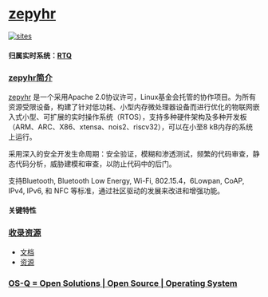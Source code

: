 ﻿# [zepyhr](https://github.com/OS-Q/zepyhr) 

[![sites](http://182.61.61.133/link/resources/OSQ.png)](http://www.OS-Q.com)

#### 归属实时系统：[RTQ](https://github.com/OS-Q/RTQ)

### [zepyhr简介](https://github.com/OS-Q/zepyhr/wiki)

[zepyhr](https://www.zephyrproject.org/) 是一个采用Apache 2.0协议许可，Linux基金会托管的协作项目。为所有资源受限设备，构建了针对低功耗、小型内存微处理器设备而进行优化的物联网嵌入式小型、可扩展的实时操作系统（RTOS），支持多种硬件架构及多种开发板（ARM、ARC、X86、xtensa、nois2、riscv32），可以在小至8 kB内存的系统上运行。

采用深入的安全开发生命周期：安全验证，模糊和渗透测试，频繁的代码审查，静态代码分析，威胁建模和审查，以防止代码中的后门。

支持Bluetooth, Bluetooth Low Energy, Wi-Fi, 802.15.4，6Lowpan, CoAP, IPv4, IPv6, 和 NFC 等标准，通过社区驱动的发展来改进和增强功能。

#### 关键特性



### [收录资源](https://github.com/OS-Q) 

* [文档](docs/)
* [资源](src/)

### [OS-Q = Open Solutions | Open Source |  Operating System ](http://www.OS-Q.com)